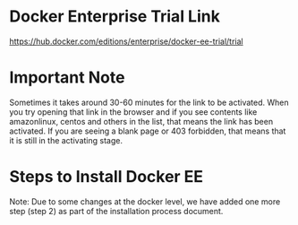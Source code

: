 # Docker Enterprise Trial Link

https://hub.docker.com/editions/enterprise/docker-ee-trial/trial

# Important Note

Sometimes it takes around 30-60 minutes for the link to be activated. When you try opening that link in the browser and if you see contents like amazonlinux, centos and others in the list, that means the link has been activated. If you are seeing a blank page or 403 forbidden, that means that it is still in the activating stage.

# Steps to Install Docker EE

Note: Due to some changes at the docker level, we have added one more step (step 2) as part of the installation process document.
